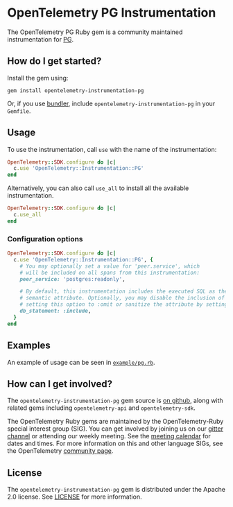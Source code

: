 # OpenTelemetry PG Instrumentation

The OpenTelemetry PG Ruby gem is a community maintained instrumentation for [PG][pg-home].

## How do I get started?

Install the gem using:

```
gem install opentelemetry-instrumentation-pg
```

Or, if you use [bundler][bundler-home], include `opentelemetry-instrumentation-pg` in your `Gemfile`.

## Usage

To use the instrumentation, call `use` with the name of the instrumentation:

```ruby
OpenTelemetry::SDK.configure do |c|
  c.use 'OpenTelemetry::Instrumentation::PG'
end
```

Alternatively, you can also call `use_all` to install all the available instrumentation.

```ruby
OpenTelemetry::SDK.configure do |c|
  c.use_all
end
```

### Configuration options

```ruby
OpenTelemetry::SDK.configure do |c|
  c.use 'OpenTelemetry::Instrumentation::PG', {
    # You may optionally set a value for 'peer.service', which
    # will be included on all spans from this instrumentation:
    peer_service: 'postgres:readonly',

    # By default, this instrumentation includes the executed SQL as the `db.statement`
    # semantic attribute. Optionally, you may disable the inclusion of this attribute entirely by
    # setting this option to :omit or sanitize the attribute by setting to :obfuscate
    db_statement: :include,
  }
end
```

## Examples

An example of usage can be seen in [`example/pg.rb`](https://github.com/open-telemetry/opentelemetry-ruby-contrib/blob/main/instrumentation/pg/example/pg.rb).

## How can I get involved?

The `opentelemetry-instrumentation-pg` gem source is [on github][repo-github], along with related gems including `opentelemetry-api` and `opentelemetry-sdk`.

The OpenTelemetry Ruby gems are maintained by the OpenTelemetry-Ruby special interest group (SIG). You can get involved by joining us on our [gitter channel][ruby-gitter] or attending our weekly meeting. See the [meeting calendar][community-meetings] for dates and times. For more information on this and other language SIGs, see the OpenTelemetry [community page][ruby-sig].

## License

The `opentelemetry-instrumentation-pg` gem is distributed under the Apache 2.0 license. See [LICENSE][license-github] for more information.

[pg-home]: https://github.com/ged/ruby-pg
[bundler-home]: https://bundler.io
[repo-github]: https://github.com/open-telemetry/opentelemetry-ruby
[license-github]: https://github.com/open-telemetry/opentelemetry-ruby-contrib/blob/main/LICENSE
[ruby-sig]: https://github.com/open-telemetry/community#ruby-sig
[community-meetings]: https://github.com/open-telemetry/community#community-meetings
[ruby-gitter]: https://gitter.im/open-telemetry/opentelemetry-ruby
